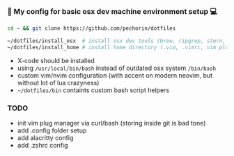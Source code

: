 ### 🧩 My config for basic osx dev machine environment setup 💻

```bash
cd ~ && git clone https://github.com/pechorin/dotfiles

~/dotfiles/install_osx  # install osx dev tools (brew, ripgrep, stern, k9s, dev fonts, etc)
~/dotfiles/install_home # install home directory (.vim, .vimrc, vim plug manager, ctags, zsg plugins list, etc)
```

- X-code should be installed
- using `/usr/local/bin/bash` instead of outdated osx system `/bin/bash`
- custom vim/nvim configuration (with accent on modern neovim, but without lot of lua crazyness)
- `~/dotfiles/bin` containts custom bash script helpers


### TODO

- init vim plug manager via curl/bash (storing inside git is bad tone)
- add .config folder setup
- add alacritty config
- add .zshrc config
